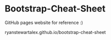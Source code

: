 # Bootstrap-Cheat-Sheet

GitHub pages website for reference :)

ryanstewartalex.github.io/bootstrap-cheat-sheet
